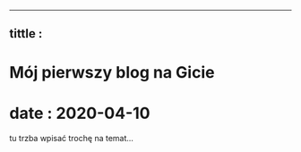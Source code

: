 



---
tittle : <H1> Mój pierwszy blog na Gicie <H1/>
date : 2020-04-10
---
tu  trzba  wpisać  trochę  na temat...
